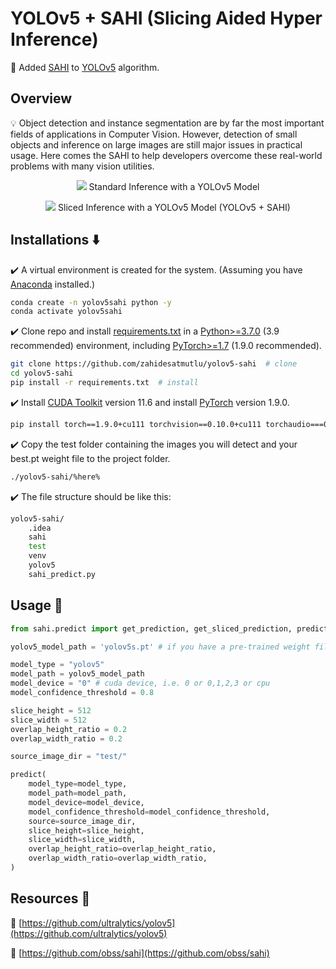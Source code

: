 # YOLOv5 + SAHI (Slicing Aided Hyper Inference)

🙌 Added [SAHI](https://github.com/obss/sahi) to [YOLOv5](https://github.com/ultralytics/yolov5) algorithm.

## Overview

💡 Object detection and instance segmentation are by far the most important fields of applications in Computer Vision. However, detection of small objects and inference on large images are still major issues in practical usage. Here comes the SAHI to help developers overcome these real-world problems with many vision utilities.

<p align="center">
  <img src="https://i.hizliresim.com/ljh8i5u.jpg" />
Standard Inference with a YOLOv5 Model
</p>
<p align="center">
  <img src="https://i.hizliresim.com/7mdgcuq.png" />
Sliced Inference with a YOLOv5 Model (YOLOv5 + SAHI)
</p>

## Installations ⬇️

✔️ A virtual environment is created for the system. (Assuming you have [Anaconda](https://www.anaconda.com/) installed.)

```bash
conda create -n yolov5sahi python -y
conda activate yolov5sahi
```

✔️ Clone repo and install [requirements.txt](https://github.com/zahidesatmutlu/yolov5-sahi/blob/master/requirements.txt) in a [Python>=3.7.0](https://www.python.org/downloads/) (3.9 recommended) environment, including [PyTorch>=1.7](https://pytorch.org/get-started/locally/) (1.9.0 recommended).

```bash
git clone https://github.com/zahidesatmutlu/yolov5-sahi  # clone
cd yolov5-sahi
pip install -r requirements.txt  # install
```

✔️ Install [CUDA Toolkit](https://developer.nvidia.com/cuda-11-6-0-download-archive) version 11.6 and install [PyTorch](https://pytorch.org/get-started/previous-versions/) version 1.9.0.

```bash
pip install torch==1.9.0+cu111 torchvision==0.10.0+cu111 torchaudio===0.9.0 -f https://download.pytorch.org/whl/torch_stable.html
```

✔️ Copy the test folder containing the images you will detect and your best.pt weight file to the project folder.

```bash
./yolov5-sahi/%here%
```

✔️ The file structure should be like this:

```bash
yolov5-sahi/
    .idea
    sahi
    test
    venv
    yolov5
    sahi_predict.py
```

## Usage 🔷

```python
from sahi.predict import get_prediction, get_sliced_prediction, predict

yolov5_model_path = 'yolov5s.pt' # if you have a pre-trained weight file copy it to the project folder and replace it

model_type = "yolov5"
model_path = yolov5_model_path
model_device = "0" # cuda device, i.e. 0 or 0,1,2,3 or cpu
model_confidence_threshold = 0.8

slice_height = 512
slice_width = 512
overlap_height_ratio = 0.2
overlap_width_ratio = 0.2

source_image_dir = "test/"

predict(
    model_type=model_type,
    model_path=model_path,
    model_device=model_device,
    model_confidence_threshold=model_confidence_threshold,
    source=source_image_dir,
    slice_height=slice_height,
    slice_width=slice_width,
    overlap_height_ratio=overlap_height_ratio,
    overlap_width_ratio=overlap_width_ratio,
)
```

## Resources 🤝

🔸 [https://github.com/ultralytics/yolov5](https://github.com/ultralytics/yolov5)

🔸 [https://github.com/obss/sahi](https://github.com/obss/sahi)
